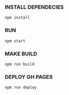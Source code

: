 ### INSTALL DEPENDECIES
`npm install`
### RUN
`npm start`
### MAKE BUILD
`npm run build`
### DEPLOY GH PAGES
`npm run deploy`